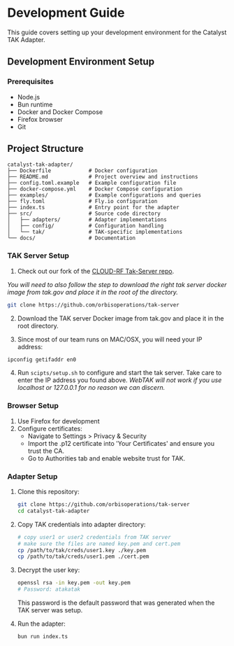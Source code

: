 # Development Guide

This guide covers setting up your development environment for the Catalyst TAK Adapter.

## Development Environment Setup

### Prerequisites

- Node.js
- Bun runtime
- Docker and Docker Compose
- Firefox browser
- Git

## Project Structure

```
catalyst-tak-adapter/
├── Dockerfile            # Docker configuration
├── README.md             # Project overview and instructions
├── config.toml.example   # Example configuration file
├── docker-compose.yml    # Docker Compose configuration
├── examples/             # Example configurations and queries
├── fly.toml              # Fly.io configuration
├── index.ts              # Entry point for the adapter
├── src/                  # Source code directory
│   ├── adapters/         # Adapter implementations
│   ├── config/           # Configuration handling
│   └── tak/              # TAK-specific implementations
└── docs/                 # Documentation
```

### TAK Server Setup
1. Check out our fork of the [CLOUD-RF Tak-Server repo](https://github.com/orbisoperations/tak-server).

*You will need to also follow the step to download the right tak server docker image from tak.gov and place it in the root of the directory.*
   ```bash
   git clone https://github.com/orbisoperations/tak-server
   ```

2. Download the TAK server Docker image from tak.gov and place it in the root directory.

3. Since most of our team runs on MAC/OSX, you will need your IP address:

```bash
ipconfig getifaddr en0
```

4. Run `scipts/setup.sh` to configure and start the tak server. Take care to enter the IP address you found above.
*WebTAK will not work if you use localhost or 127.0.0.1 for no reason we can discern.*

### Browser Setup

1. Use Firefox for development
2. Configure certificates:
   - Navigate to Settings > Privacy & Security
   - Import the .p12 certificate into 'Your Certificates' and ensure you trust the CA.
   - Go to Authorities tab and enable website trust for TAK.

### Adapter Setup

1. Clone this repository:
   ```bash
   git clone https://github.com/orbisoperations/tak-server
   cd catalyst-tak-adapter
   ```

2. Copy TAK credentials into adapter directory:
   ```bash
   # copy user1 or user2 credentials from TAK server
   # make sure the files are named key.pem and cert.pem
   cp /path/to/tak/creds/user1.key ./key.pem
   cp /path/to/tak/creds/user1.pem ./cert.pem
   ```

3. Decrypt the user key:
   ```bash
   openssl rsa -in key.pem -out key.pem
   # Password: atakatak
   ```
    This password is the default password that was generated when the TAK server was setup.

4. Run the adapter:
   ```bash
   bun run index.ts
   ```


